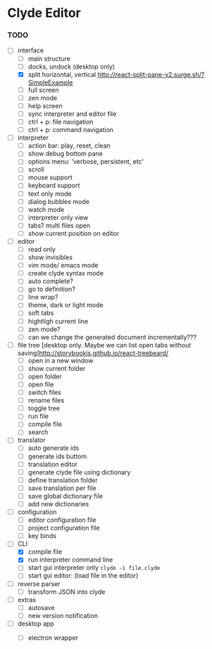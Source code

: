 # Clyde Editor

### TODO
- [ ] interface
    - [ ] main structure
    - [ ] docks, undock (desktop only)
    - [x] split horizontal, vertical http://react-split-pane-v2.surge.sh/?SimpleExample
    - [ ] full screen
    - [ ] zen mode
    - [ ] help screen
    - [ ] sync interpreter and editor file
    - [ ] ctrl + p: file navigation
    - [ ] ctrl + p: command navigation
- [ ] interpreter
    - [ ] action bar: play, reset, clean
    - [ ] show debug bottom pane
    - [ ] options menu: 'verbose, persistent, etc'
    - [ ] scroll
    - [ ] mouse support
    - [ ] keyboard support
    - [ ] text only mode
    - [ ] dialog bubbles mode
    - [ ] watch mode
    - [ ] interpreter only view
    - [ ] tabs? multi files open
    - [ ] show current position on editor
- [ ] editor
    - [ ] read only
    - [ ] show invisibles
    - [ ] vim mode/ emacs mode
    - [ ] create clyde syntax mode
    - [ ] auto complete?
    - [ ] go to definition?
    - [ ] line wrap?
    - [ ] theme, dark or light mode
    - [ ]  soft tabs
    - [ ]  hightligh current line
    - [ ] zen mode?
    - [ ] can we change the generated document incrementally???
- [ ] file tree [desktop only. Maybe we can list open tabs without saving]http://storybookjs.github.io/react-treebeard/
    - [ ] open in a new window
    - [ ] show current folder
    - [ ] open folder
    - [ ] open file
    - [ ] switch files
    - [ ] rename files
    - [ ] toggle tree
    - [ ] run file
    - [ ] compile file
    - [ ] search
- [ ] translator
    - [ ] auto generate ids
    - [ ] generate ids buttom
    - [ ] translation editor
    - [ ] generate clyde file using dictionary
    - [ ] define translation folder
    - [ ] save translation per file
    - [ ] save global dictionary file
    - [ ] add new dictionaries
- [ ] configuration
    - [ ] editor configuration file
    - [ ] project configuration file
    - [ ] key binds
- [ ] CLI
    - [x] compile file
    - [x] run interpreter command line
    - [ ] start gui interpreter only `clyde -i file.clyde`
    - [ ] start gui editor: (load file in the editor)
- [ ] reverse parser
    - [ ] transform JSON into clyde
- [ ] extras
    - [ ] autosave
    - [ ] new version notification
- [ ]  desktop app
    - [ ] electron wrapper



